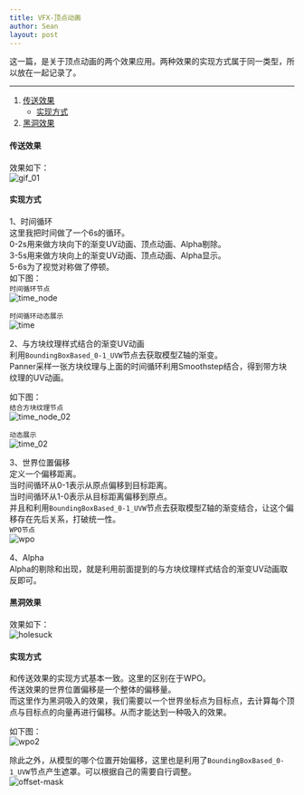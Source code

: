 ```yaml
---
title: VFX-顶点动画
author: Sean
layout: post
---
```

这一篇，是关于顶点动画的两个效果应用。两种效果的实现方式属于同一类型，所以放在一起记录了。<br />
***

1. [传送效果](#传送效果)
   - [实现方式](#实现方式)
2. [黑洞效果](#黑洞效果)

#### 传送效果
效果如下：<br />
![gif_01](https://user-images.githubusercontent.com/106949238/173237262-a0c10011-1c95-4ed8-b348-5f73dcea18c3.gif)

#### 实现方式
1、时间循环<br />
这里我把时间做了一个6s的循环。<br />
0-2s用来做方块向下的渐变UV动画、顶点动画、Alpha剔除。<br />
3-5s用来做方块向上的渐变UV动画、顶点动画、Alpha显示。<br />
5-6s为了视觉对称做了停顿。<br />
如下图：<br />
`时间循环节点`<br />
![time_node](https://user-images.githubusercontent.com/106949238/173389684-d28060ec-ad85-4680-a5d7-e0f6dc2d59cc.png)

`时间循环动态展示`<br />
![time](https://user-images.githubusercontent.com/106949238/173387844-5a77a87f-3346-430c-84b3-f73b0fb4934d.gif)

2、与方块纹理样式结合的渐变UV动画<br />
利用`BoundingBoxBased_0-1_UVW`节点去获取模型Z轴的渐变。<br />
Panner采样一张方块纹理与上面的时间循环利用Smoothstep结合，得到带方块纹理的UV动画。<br />

如下图：<br />
`结合方块纹理节点`<br />
![time_node_02](https://user-images.githubusercontent.com/106949238/173390949-f033ba68-e084-4457-83b8-893e2ff0da09.png)

`动态展示`<br />
![time_02](https://user-images.githubusercontent.com/106949238/173391374-50b63683-6f21-4fae-95cb-d6aa4af4fb47.gif)

3、世界位置偏移<br />
定义一个偏移距离。<br />
当时间循环从0-1表示从原点偏移到目标距离。<br />
当时间循环从1-0表示从目标距离偏移到原点。<br />
并且和利用`BoundingBoxBased_0-1_UVW`节点去获取模型Z轴的渐变结合，让这个偏移存在先后关系，打破统一性。<br />
`WPO节点`<br />
![wpo](https://user-images.githubusercontent.com/106949238/173393718-24f0e52e-6cb2-48ed-bf83-fa360e00fa2d.png)

4、Alpha<br />
Alpha的剔除和出现，就是利用前面提到的与方块纹理样式结合的渐变UV动画取反即可。


#### 黑洞效果
效果如下：<br />
![holesuck](https://user-images.githubusercontent.com/106949238/173475942-5980f7f3-a743-4822-834a-a3373922504f.gif)

#### 实现方式
和传送效果的实现方式基本一致。这里的区别在于WPO。<br />
传送效果的世界位置偏移是一个整体的偏移量。<br />
而这里作为黑洞吸入的效果，我们需要以一个世界坐标点为目标点，去计算每个顶点与目标点的向量再进行偏移。从而才能达到一种吸入的效果。<br />

如下图：<br />
![wpo2](https://user-images.githubusercontent.com/106949238/173477949-997f2f52-904f-4b81-a942-f1a0228fbac4.png)

除此之外，从模型的哪个位置开始偏移，这里也是利用了`BoundingBoxBased_0-1_UVW`节点产生遮罩。可以根据自己的需要自行调整。<br />
![offset-mask](https://user-images.githubusercontent.com/106949238/173478837-0ea4d818-0d75-429c-804c-795c7f23970f.png)


